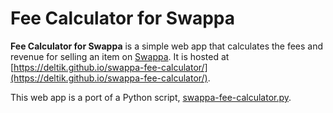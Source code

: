 # Fee Calculator for Swappa

**Fee Calculator for Swappa** is a simple web app that calculates the fees and
revenue for selling an item on [Swappa](https://swappa.com/).
It is hosted at [https://deltik.github.io/swappa-fee-calculator/](https://deltik.github.io/swappa-fee-calculator/).

This web app is a port of a Python script, [swappa-fee-calculator.py](swappa-fee-calculator.py).